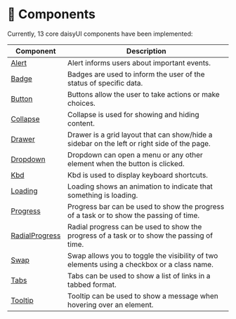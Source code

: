 # 🧩 Components

Currently, 13 core daisyUI components have been implemented:

| Component | Description |
| --------- | ----------- |
| [Alert](./Alert.md) | Alert informs users about important events. |
| [Badge](./Badge.md) | Badges are used to inform the user of the status of specific data. |
| [Button](./Button.md) | Buttons allow the user to take actions or make choices. |
| [Collapse](./Collapse.md) | Collapse is used for showing and hiding content. |
| [Drawer](./Drawer.md) | Drawer is a grid layout that can show/hide a sidebar on the left or right side of the page. |
| [Dropdown](./Dropdown.md) | Dropdown can open a menu or any other element when the button is clicked. |
| [Kbd](./Kbd.md) | Kbd is used to display keyboard shortcuts. |
| [Loading](./Loading.md) | Loading shows an animation to indicate that something is loading. |
| [Progress](./Progress.md) | Progress bar can be used to show the progress of a task or to show the passing of time. |
| [RadialProgress](./RadialProgress.md) | Radial progress can be used to show the progress of a task or to show the passing of time. |
| [Swap](./Swap.md) | Swap allows you to toggle the visibility of two elements using a checkbox or a class name. |
| [Tabs](./Tabs.md) | Tabs can be used to show a list of links in a tabbed format. |
| [Tooltip](./Tooltip.md) | Tooltip can be used to show a message when hovering over an element. |
